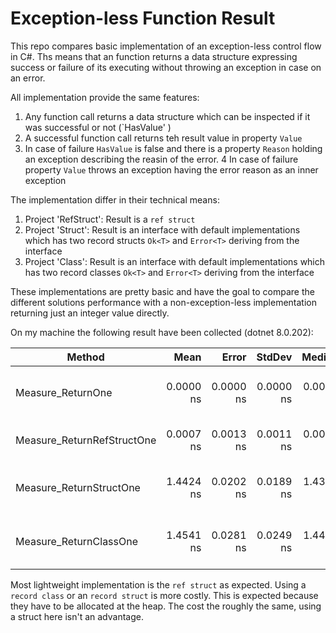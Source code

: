 # Exception-less Function Result

This repo compares basic implementation of an exception-less control flow in C#.
Ths means that an function returns a data structure expressing success or failure of its executing without throwing an exception in case on an error.

All implementation provide the same features:

1. Any function call returns a data structure which can be inspected if it was successful or not (`HasValue' )
2. A successful function call returns teh result value in property `Value`
3. In case of failure `HasValue` is false and there is a property `Reason` holding an exception describing the reasin of the error.
4 In case of failure property `Value` throws an exception having the error reason as an inner exception

The implementation differ in their technical means:

1. Project 'RefStruct': Result<T> is a `ref struct`
2. Project 'Struct': Result<T> is an interface with default implementations which has two record structs  `Ok<T>` and `Error<T>` deriving from the interface
3. Project 'Class': Result<T> is an interface with default implementations which has two record classes  `Ok<T>` and `Error<T>` deriving from the interface

These implementations are pretty basic and have the goal to compare the different solutions performance with a non-exception-less implementation returning just an integer value directly.  

On my machine the following result have been collected (dotnet 8.0.202):

| Method                     | Mean      | Error     | StdDev    | Median    | Comment |
|--------------------------- |----------:|----------:|----------:|----------:|-|
| Measure_ReturnOne          | 0.0000 ns | 0.0000 ns | 0.0000 ns | 0.0000 ns |this is the base line: directly return 1|
| Measure_ReturnRefStructOne | 0.0007 ns | 0.0013 ns | 0.0011 ns | 0.0001 ns |Returns ref struct holding 1|
| Measure_ReturnStructOne    | 1.4424 ns | 0.0202 ns | 0.0189 ns | 1.4357 ns |Returns a record struct holding 1|
| Measure_ReturnClassOne     | 1.4541 ns | 0.0281 ns | 0.0249 ns | 1.4495 ns |Returns a record class holding 1|

Most lightweight implementation is the `ref struct` as expected.
Using a `record class` or an `record struct` is more costly.
This is expected because they have to be allocated at the heap.
The cost the roughly the same, using a struct here isn't an advantage.